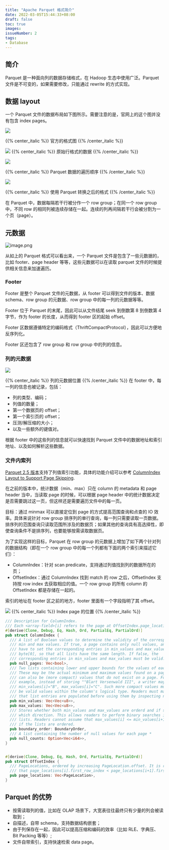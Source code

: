 ```yaml
---
title: "Apache Parquet 格式简介"
date: 2022-03-05T15:44:33+08:00
draft: false
toc: true
images:
issueNumber: 2
tags: 
- Database
---
```


## 简介

Parquet 是一种面向列的数据存储格式，在 Hadoop 生态中使用广泛。Parquet 文件是不可变的，如果需要修改，只能通过 rewrite 的方式实现。

## 数据 layout 
一个 Parquet 文件的数据布局如下图所示。需要注意的是，官网上的这个图并没有包含 index pages。



![](https://raw.githubusercontent.com/apache/parquet-format/master/doc/images/FileLayout.gif#crop=0&crop=0&crop=1&crop=1&id=gFbsV&originHeight=478&originWidth=601&originalType=binary&ratio=1&rotation=0&showTitle=false&status=done&style=none&title=)

{{% center_italic %}} 官方的格式图  {{% /center_italic %}} 


![](https://cdn.jsdelivr.net/gh/RayneHwang/img-repo/parquet-original-light.svg)
{{% center_italic %}} 原始行格式的数据  {{% /center_italic %}} 


![](https://cdn.jsdelivr.net/gh/RayneHwang/img-repo/parquet-iteration-order-light.svg)


{{% center_italic %}} Parquet 数据的遍历顺序 {{% /center_italic %}} 

![](https://cdn.jsdelivr.net/gh/RayneHwang/img-repo/parquet-physical-light.svg)

{{% center_italic %}} 使用 Parquet 转换之后的格式 {{% /center_italic %}} 


在 Parquet 中，数据每隔若干行被分作一个 row group；在同一个 row group 中，不同 row 的相同列被连续存储在一起。连续的列再间隔若干行会被分割为一个页（page）。


## 元数据
![image.png](https://raw.github.com/apache/parquet-format/master/doc/images/FileLayout.gif)

从如上的 Parquet 格式可以看出来，一个 Parquet 文件是包含了一些元数据的，比如 footer、page header 等等，这些元数据可以在读取 parquet 文件的时候提供相关信息来加速遍历。

### Footer
Footer 是整个 Parquet 文件的元数据，从 footer 可以得到文件的版本、数据 schema、row group 的元数据、row group 中的每一列的元数据等等。


Footer 位于 Parquet 的末尾，因此可以从文件结尾 seek 到倒数第 8 到倒数第 4 字节，作为 footer 的长度，从而得到 footer 区的起始 offset。


Footer 区数据遵循特定的编码格式（ThriftCompactProtocol），因此可以方便地反序列化。


Footer 区还包含了 row group 和 row group 中的列的信息。


### 列的元数据





![](https://cdn.jsdelivr.net/gh/RayneHwang/img-repo/20220305160426.png)

{{% center_italic %}}  列的元数据位置  {{% /center_italic %}} 
在 footer 中，每一列的信息也被记录，包括：

- 列的类型、编码；
- 列值的数量；
- 第一个数据页的 offset；
- 第一个索引页的 offset；
- 压测/解压缩的大小；
- 以及一些额外的键值对。

根据 footer 中的这些列的信息就可以快速找到 Parquet 文件中的数据地址和索引地址、以及如何解析这些数据。


### 文件内索列
[Parquet 2.5 版本](https://issues.apache.org/jira/browse/PARQUET-1201)支持了列值索引功能，具体的功能介绍可以参考 [ColumnIndex Layout to Support Page Skipping](https://github.com/apache/parquet-format/blob/master/PageIndex.md). 


在之前的版本中，统计数据（min、max）只在 column 的 metadata 和 page header 当中，当读取 page 的时候，可以根据 page header 中的统计数据决定是否需要跳过这一页，但这样还是需要遍历文件中的每一页。


目标：通过 minmax 可以直接定位到 page 的方式提高范围查询和点查的 IO 效率。具体来说针对 row group 排序列的单行查询，每一列只需要读取一页数据。排序列的范围查询只读取范围所涉及的数据页；如果其他的查询具有高选择性，即使查询条件不是排序列，也要能够按需读取数据页。


为了实现这样的目标，Parquet 在 row group 的元数据上增加了如下两个针对列的数据结构（即在一个 row group 中的每一个列都有下面的两个索引来描述它们）：

- ColumnIndex：针对 scan predicate，支持通过列值找到列的数据所在的页；
- OffsetIndex：通过 ColumnIndex 找到 match 的 row 之后，OffsetIndex 支持按 row index 去获取相应的值。一个 row group 的所有 column 的 OffsetIndex 都是存储在一起的。







索引的地址在 footer 区之前的地方，footer 里面有一个字段指明了其 offset。

![](https://cdn.jsdelivr.net/gh/RayneHwang/img-repo/parquet-index-page-location-light.svg#crop=0&crop=0&crop=1&crop=1&id=KmMZf&originHeight=202&originWidth=382&originalType=binary&ratio=1&rotation=0&showTitle=false&status=done&style=none&title=)
{{% center_italic %}} Index page 的位置 {{% /center_italic %}} 




```rust
/// Description for ColumnIndex.
/// Each <array-field>[i] refers to the page at OffsetIndex.page_locations[i]
#[derive(Clone, Debug, Eq, Hash, Ord, PartialEq, PartialOrd)]
pub struct ColumnIndex {
  /// A list of Boolean values to determine the validity of the corresponding
  /// min and max values. If true, a page contains only null values, and writers
  /// have to set the corresponding entries in min_values and max_values to
  /// byte[0], so that all lists have the same length. If false, the
  /// corresponding entries in min_values and max_values must be valid.
  pub null_pages: Vec<bool>,
  /// Two lists containing lower and upper bounds for the values of each page.
  /// These may be the actual minimum and maximum values found on a page, but
  /// can also be (more compact) values that do not exist on a page. For
  /// example, instead of storing ""Blart Versenwald III", a writer may set
  /// min_values[i]="B", max_values[i]="C". Such more compact values must still
  /// be valid values within the column's logical type. Readers must make sure
  /// that list entries are populated before using them by inspecting null_pages.
  pub min_values: Vec<Vec<u8>>,
  pub max_values: Vec<Vec<u8>>,
  /// Stores whether both min_values and max_values are orderd and if so, in
  /// which direction. This allows readers to perform binary searches in both
  /// lists. Readers cannot assume that max_values[i] <= min_values[i+1], even
  /// if the lists are ordered.
  pub boundary_order: BoundaryOrder,
  /// A list containing the number of null values for each page *
  pub null_counts: Option<Vec<i64>>,
}


#[derive(Clone, Debug, Eq, Hash, Ord, PartialEq, PartialOrd)]
pub struct OffsetIndex {
  /// PageLocations, ordered by increasing PageLocation.offset. It is required
  /// that page_locations[i].first_row_index < page_locations[i+1].first_row_index.
  pub page_locations: Vec<PageLocation>,
}
```




## Parquet 的优势

- 按需读取列的值，比如在 OLAP 场景下，大宽表往往最终只有少量的列会被读取到；
- 自描述，自带 schema，支持数据结构嵌套；
- 由于列保存在一起，因此可以提高压缩和编码的效率（比如 RLE、字典压、Bit Packing 等等）;
- 文件自带索引，支持快速检索 data page。
